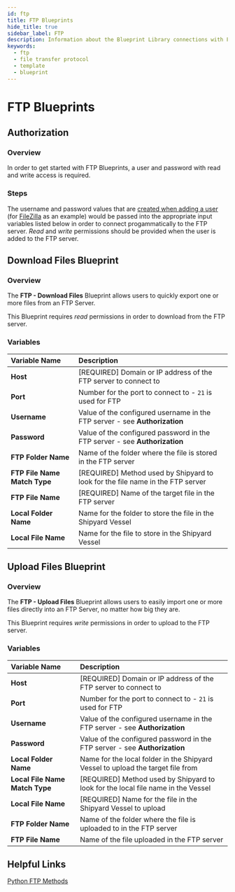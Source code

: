 ```yaml
---
id: ftp
title: FTP Blueprints
hide_title: true
sidebar_label: FTP
description: Information about the Blueprint Library connections with FTP.
keywords:
  - ftp
  - file transfer protocol
  - template
  - blueprint
---
```


# FTP Blueprints

## Authorization

### Overview

In order to get started with FTP Blueprints, a user and password with read and write access is required.

### Steps

The username and password values that are [created when adding a user](https://www.hostmysite.com/support/dedicated/general/filezillauser/index.shtml) (for [FileZilla](https://filezilla-project.org/) as an example) would be passed into the appropriate input variables listed below in order to connect progammatically to the FTP server. _Read_ and _write_ permissions should be provided when the user is added to the FTP server.

## Download Files Blueprint

### Overview

The **FTP - Download Files** Blueprint allows users to quickly export one or more files from an FTP Server.  

This Blueprint requires _read_ permissions in order to download from the FTP server.  

### Variables

| Variable Name | Description |
|:---|:---|
| **Host** | [REQUIRED] Domain or IP address of the FTP server to connect to |
| **Port** | Number for the port to connect to - `21` is used for FTP |
| **Username** | Value of the configured username in the FTP server - see **Authorization** |
| **Password** | Value of the configured password in the FTP server - see **Authorization** |
| **FTP Folder Name** | Name of the folder where the file is stored in the FTP server |
| **FTP File Name Match Type** | [REQUIRED] Method used by Shipyard to look for the file name in the FTP server |
| **FTP File Name** | [REQUIRED] Name of the target file in the FTP server |
| **Local Folder Name** | Name for the folder to store the file in the Shipyard Vessel |
| **Local File Name** | Name for the file to store in the Shipyard Vessel |

## Upload Files Blueprint

### Overview

The **FTP - Upload Files** Blueprint allows users to easily import one or more files directly into an FTP Server, no matter how big they are.

This Blueprint requires _write_ permissions in order to upload to the FTP server.  

### Variables

| Variable Name | Description |
|:---|:---|
| **Host** | [REQUIRED] Domain or IP address of the FTP server to connect to |
| **Port** | Number for the port to connect to - `21` is used for FTP |
| **Username** | Value of the configured username in the FTP server - see **Authorization** |
| **Password** | Value of the configured password in the FTP server - see **Authorization** |
| **Local Folder Name** | Name for the local folder in the Shipyard Vessel to upload the target file from |
| **Local File Name Match Type** | [REQUIRED] Method used by Shipyard to look for the local file name in the Vessel |
| **Local File Name** | [REQUIRED] Name for the file in the Shipyard Vessel to upload |
| **FTP Folder Name** | Name of the folder where the file is uploaded to in the FTP server |
| **FTP File Name** | Name of the file uploaded in the FTP server |

## Helpful Links

[Python FTP Methods](https://docs.python.org/3.7/library/ftplib.html)
